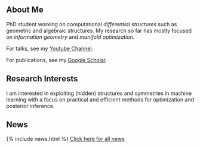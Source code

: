 ## About Me

PhD student working on computational *differential structures* such as geometric and algebraic structures. My research so far has mostly focused on *information geometry* and *manifold optimization*.

For talks, see my [Youtube Channel](https://www.youtube.com/channel/UCkzT14GKLJC1EDjV-OzQffA).

For publications, see my [Google Scholar](https://scholar.google.com/citations?user=sGl6muoAAAAJ&hl=en).

## Research Interests

I am interested in exploiting (hidden) structures and symmetries in machine learning with a focus on practical and efficient methods for optimization and posterior inference.

## News

{% include news.html %}
[Click here for all news](/news/)
